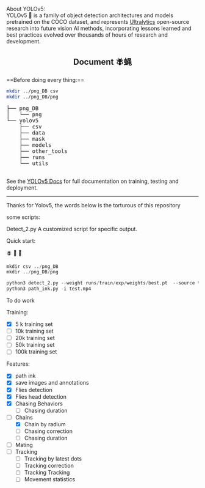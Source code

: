 <p>
About YOLOv5:<br>
YOLOv5 🚀 is a family of object detection architectures and models pretrained on the COCO dataset, and represents <a href="https://ultralytics.com">Ultralytics</a>
 open-source research into future vision AI methods, incorporating lessons learned and best practices evolved over thousands of hours of research and development.
</p>

<!--
<a align="center" href="https://ultralytics.com/yolov5" target="_blank">
<img width="800" src="https://github.com/ultralytics/yolov5/releases/download/v1.0/banner-api.png"></a>
-->
</div>

## <div align="center">Document &#129712;蝇  </div>

==Before doing every thing:==
```bash
mkdir ../png_DB csv
mkdir ../png_DB/png
```
<pre>
├── png_DB
│   └── png
└── yolov5
    ├── csv
    ├── data
    ├── mask
    ├── models
    ├── other_tools
    ├── runs
    └── utils

</pre>

See the [YOLOv5 Docs](https://docs.ultralytics.com) for full documentation on training, testing and deployment.

---

Thanks for Yolov5, the words below is the torturous of this repository

some scripts:

Detect_2.py
A customized script for specific output.

Quick start:


:fly:
:mosquito:
:microbe:

```python
mkdir csv ../png_DB
mkdir ../png_DB/png

python3 detect_2.py --weight runs/train/exp/weights/best.pt  --source test.mp4 --view-img  --conf-thres 0.4 --chain-det
python3 path_ink.py -i test.mp4
```

To do work


Training:
  - [x] 5 k training set
  - [ ] 10k training set
  - [ ] 20k training set
  - [ ] 50k training set
  - [ ] 100k training set

Features:
  - [X] path ink
  - [X] save images and annotations
  - [X] Flies detection
  - [X] Flies head detection
  - [X] Chasing Behaviors
    - [ ] Chasing duration
  - [ ] Chains
    - [X] Chain by radium
    - [ ] Chasing correction
    - [ ] Chasing duration
  - [ ] Mating
  - [ ] Tracking
    - [ ] Tracking by latest dots
    - [ ] Tracking correction
    - [ ] Tracking Tracking
    - [ ] Movement statistics

